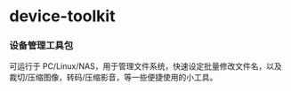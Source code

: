 # device-toolkit
### 设备管理工具包
可运行于 PC/Linux/NAS，用于管理文件系统，快速设定批量修改文件名，以及 裁切/压缩图像，转码/压缩影音，等一些便捷使用的小工具。
